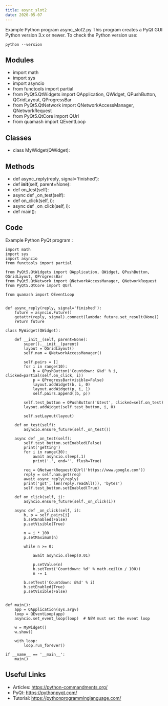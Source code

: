 ```yaml
---
title: async_slot2
date: 2020-05-07
---
```

Example Python program async_slot2.py
This program creates a PyQt GUI
Python version 3.x or newer.
To check the Python version use:

    python --version

## Modules

* import math
* import sys
* import asyncio
* from functools import partial
* from PyQt5.QtWidgets import QApplication, QWidget, QPushButton, QGridLayout, QProgressBar
* from PyQt5.QtNetwork import QNetworkAccessManager, QNetworkRequest
* from PyQt5.QtCore import QUrl
* from quamash import QEventLoop

## Classes

* class MyWidget(QWidget):

## Methods

* def async_reply(reply, signal='finished'):
* def __init__(self, parent=None):
* def on_test(self):
* async def _on_test(self):
* def on_click(self, i):
* async def _on_click(self, i):
* def main():

## Code

Example Python PyQt program :

    import math
    import sys
    import asyncio
    from functools import partial
    
    from PyQt5.QtWidgets import QApplication, QWidget, QPushButton, QGridLayout, QProgressBar
    from PyQt5.QtNetwork import QNetworkAccessManager, QNetworkRequest
    from PyQt5.QtCore import QUrl
    
    from quamash import QEventLoop
    
    
    def async_reply(reply, signal='finished'):
        future = asyncio.Future()
        getattr(reply, signal).connect(lambda: future.set_result(None))
        return future
    
    class MyWidget(QWidget):
    
        def __init__(self, parent=None):
            super().__init__(parent)
            layout = QGridLayout()
            self.nam = QNetworkAccessManager()
    
            self.pairs = []
            for i in range(10):
                b = QPushButton('Countdown: &%d' % i, clicked=partial(self.on_click, i))
                p = QProgressBar(visible=False)
                layout.addWidget(b, i, 0)
                layout.addWidget(p, i, 1)
                self.pairs.append((b, p))
    
            self.test_button = QPushButton('&test', clicked=self.on_test)
            layout.addWidget(self.test_button, i, 0)
    
            self.setLayout(layout)
    
        def on_test(self):
            asyncio.ensure_future(self._on_test())
    
        async def _on_test(self):
            self.test_button.setEnabled(False)
            print('getting')
            for i in range(30):
                await asyncio.sleep(.1)
                print('.', end='', flush=True)
    
            req = QNetworkRequest(QUrl('https://www.google.com'))
            reply = self.nam.get(req)
            await async_reply(reply)
            print('got', len(reply.readAll()), 'bytes')
            self.test_button.setEnabled(True)
    
        def on_click(self, i):
            asyncio.ensure_future(self._on_click(i))
    
        async def _on_click(self, i):
            b, p = self.pairs[i]
            b.setEnabled(False)
            p.setVisible(True)
    
            n = i * 100
            p.setMaximum(n)
    
            while n >= 0:
    
                await asyncio.sleep(0.01)
    
                p.setValue(n)
                b.setText('Countdown: %d' % math.ceil(n / 100))
                n -= 1
    
            b.setText('Countdown: &%d' % i)
            b.setEnabled(True)
            p.setVisible(False)
    
    
    def main():
        app = QApplication(sys.argv)
        loop = QEventLoop(app)
        asyncio.set_event_loop(loop)  # NEW must set the event loop
    
        w = MyWidget()
        w.show()
    
        with loop:
            loop.run_forever()
    
    if __name__ == '__main__':
        main()

## Useful Links

- Articles: https://python-commandments.org/
- PyQt: https://pythonpyqt.com/
- Tutorial: https://pythonprogramminglanguage.com/
